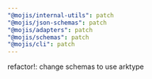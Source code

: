 ```yaml
---
"@mojis/internal-utils": patch
"@mojis/json-schemas": patch
"@mojis/adapters": patch
"@mojis/schemas": patch
"@mojis/cli": patch
---
```


refactor!: change schemas to use arktype
